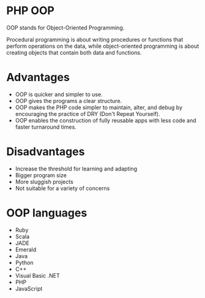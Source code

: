 # PHP OOP

OOP stands for Object-Oriented Programming.

Procedural programming is about writing procedures or functions that perform operations on the data, while object-oriented programming is about creating objects that contain both data and functions.

# Advantages
- OOP is quicker and simpler to use.
- OOP gives the programs a clear structure.
- OOP makes the PHP code simpler to maintain, alter, and debug by encouraging the practice of DRY (Don't Repeat Yourself).
- OOP enables the construction of fully reusable apps with less code and faster turnaround times.

# Disadvantages
- Increase the threshold for learning and adapting
- Bigger program size
- More sluggish projects
- Not suitable for a variety of concerns

# OOP languages 
- Ruby
- Scala
- JADE
- Emerald
- Java
- Python
- C++
- Visual Basic .NET
- PHP
- JavaScript
